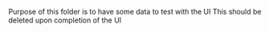 Purpose of this folder is to have some data to test with the UI
This should be deleted upon completion of the UI